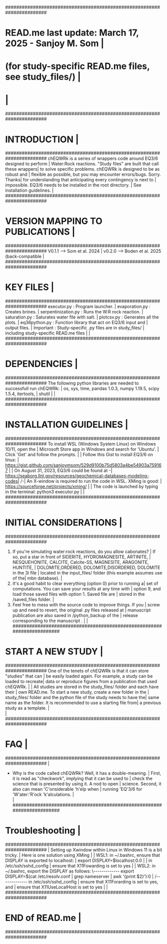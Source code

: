 #######################################################################
# READ.me last update: March 17, 2025 - Sanjoy M. Som                 |
# (for study-specific READ.me files, see study_files/)                |
#                                                                     |
#######################################################################
# INTRODUCTION                                                        |
#######################################################################
chEQWRk is a series of wrappers code around EQ3/6 designed to perform |
Water:Rock reactions. "Study files" are built that call these wrappers|
to solve specific problems. chEQWRk is designed to be as robust and   |
flexible as possible, but you may encounter errors/bugs. Sorry. Thanks|
for understanding that anticipating every contingency is next to      |
impossible. EQ3/6 needs to be installed in the root directory.        |
See installation guidelines.                                          |
#######################################################################
# VERSION MAPPING TO PUBLICATIONS                                     |
#######################################################################
V0.1.1 --> Som et al. 2024                                            |
v0.2.0 --> Boden et al. 2025 (back-compatible                         |
#######################################################################
# KEY FILES                                                           |
#######################################################################
executor.py          : Program launcher.                              |
evaporation.py       : Creates brines.                                | 
serpentinization.py  : Runs the W:R rock reaction.                    |
saturation.py        : Saturates water file with salt.                |
plotcsv.py	         : Generates all the plots.                       | 
eq36python.py        : Function library that act on EQ3/6 input and   |
                       output files.                                  |
Important            : Study-specific .py files are in study_files/   |
                       including study-specific READ.me files         |
                                                                      |
#######################################################################
# DEPENDENCIES                                                        |
#######################################################################
The following python libraries are needed to successfull run chEQWRk: |
  os, sys, time, pandas 1.0.3, numpy 1.19.5, scipy 1.5.4, itertools,  |
  shutil                                                              |
                                                                      |
#######################################################################
# INSTALLATION GUIDELINES                                             |
#######################################################################
To install WSL (Windows System Linux) on Windows 10/11, open the      |
Microsoft Store app in Windows and search for 'Ubuntu'.               |
  Click 'Get' and follow the prompts.                                 |
                                                                      |
Follow this Gist to install EQ3/6 on linux:                           |
  https://gist.github.com/sanjoymsom/529d9100b75d5803a4be54903a759167 |
                                                                      |
On August 31, 2023, EQ3/6 could be found at                            \-|
  https://seaborg.llnl.gov/resources/geochemical-databases-modeling-codes|
                                                                       /-|
An X-window is required to run the code in WSL. XMing is good:        | 
  https://sourceforge.net/projects/xming/                             |
                                                                      |
The code is launched by typing in the terminal: python3 executor.py   |
                                                                      |
#######################################################################
# INITIAL CONSIDERATIONS                                              |
#######################################################################
1. If you're simulating water:rock reactions, do you allow cabonates? |
   If so, put a star in front of SIDERITE, HYDROMAGNESITE, ARTINITE,  |
   NESQUEHONITE, CALCITE, Calcite-SS, MAGNESITE, ARAGONITE, HUNTITE,  |
   DOLOMITE,ORDERED, DOLOMITE,DISORDERED, DOLOMITE in the 3i file     |
   located in the input_files/ folder (this example assumes use of the|
   mbn database).                                                     |
2. It's a good habit to clear everything (option 0) prior to running a|
   set of computations. You can save your results at any time with    |
   option 9, and load those saved files with option 1. Saved file are |
   stored in the /saved_files folder.                                 |
3. Feel free to mess with the source code to improve things. If you   | 
   screw up and need to revert, the original .py files released at    |
   manuscript publication are also saved in /python_backup of the     |
   release corresponding to the manuscript                .           |
                                                                      |
#######################################################################
# START A NEW STUDY                                                   |
#######################################################################
One of the tenets of chEQWRk is that it can store "studies" that can  | 
be easily loaded again. For example, a study can be loaded to recreate| 
data or reproduce figures from a publication that used chEQWRk.       |
                                                                      |
All studies are stored in the study_files/ folder and each have their |
own READ.me. To start a new study, create a new folder in the         |
study_files/ folder and the python file of the study needs to have the|
same name as the folder. It is recommended to use a starting file from|
a previous study as a template.                                       |  
                                                                      |
#######################################################################
# FAQ                                                                 |
#######################################################################
                                                                      |
  - Why is the code called chEQWRk? Well, it has a double-meaning.    |
    First, it is read as "checkwork", implying that it can be used to | 
    check the science that is presented by using it. A nod to open    |
    science. Second, it also can mean 'C'onsiderable 'h'elp when      |
    running 'EQ'3/6 for 'W'ater:'R'ock 'k'alculations.                |      
                                                                      |
#######################################################################
# Troubleshooting                                                     |
#######################################################################
                                                                      |
Setting up Xwindow within Linux in Windows 11 is a bit tricky.        | 
Here is one solution using XMing                                      |
                                                                      |
WSL1: in ~/.bashrc, ensure that DISPLAY is exported to localhost:     |
      export DISPLAY=$localhost:0.0                                   |
                                                                      |
      in /etc/ssh/sshd_config                                         |
      ensure that X11Fowarding is set to yes                          |
                                                                      |
WSL2: in ~/.bashrc, export the DISPLAY as follows:                     \-------------
      export DISPLAY=$(cat /etc/resolv.conf | grep nameserver | awk '{print $2}'):0 |
                                                                       /-------------
      in /etc/ssh/sshd_config                                         |
      ensure that X11Forarding is set to yes, and                     |
      ensure that X11UseLocalHost is set to yes                       |
                                                                      |
#######################################################################
# END of READ.me                                                      |
#######################################################################

